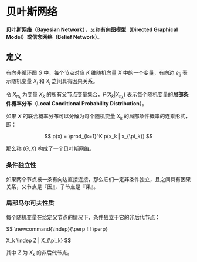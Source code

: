 # 贝叶斯网络

**贝叶斯网络（Bayesian Network）**，又称**有向图模型（Directed Graphical Model）**或**信念网络（Belief Network）**。

## 定义

有向非循环图 $G$ 中，每个节点对应 $K$ 维随机向量 $X$ 中的一个变量，有向边 $e_{ij}$ 表示随机变量 $X_i$ 和 $X_j$ 之间具有因果关系。

令 $X_{\pi_k}$ 为变量 $X_k$ 的所有父节点变量集合，$P(X_k | X_{\pi_k})$ 表示每个随机变量的**局部条件概率分布（Local Conditional Probability Distribution）**。

如果 $X$ 的联合概率分布可以分解为每个随机变量 $X_k$ 的局部条件概率的连乘形式，即：

$$
p(x) = \prod_{k=1}^K p(x_k | x_{\pi_k})
$$

那么称 $(G,X)$ 构成了一个贝叶斯网络。

### 条件独立性

如果两个节点被一条有向边直接连接，那么它们一定非条件独立，且之间具有因果关系，父节点是『因』，子节点是『果』。

### 局部马尔可夫性质

每个随机变量在给定父节点的情况下，条件独立于它的非后代节点：

$$
\newcommand{\indep}{\perp \!\!\! \perp}

X_k \indep Z | X_{\pi_k}
$$

其中 $Z$ 为 $X_k$ 的非后代节点。
